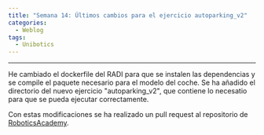 ```yaml
---
title: "Semana 14: Últimos cambios para el ejercicio autoparking_v2"
categories:
  - Weblog
tags:
  - Unibotics
---
```


---
 He cambiado el dockerfile del RADI para que se instalen las dependencias y se compile el paquete necesario para el modelo del coche.
 Se ha añadido el directorio del nuevo ejercicio "autoparking_v2", que contiene lo necesatio para que se pueda ejecutar correctamente.
 
 Con estas modificaciones se ha realizado un pull request al repositorio de [RoboticsAcademy](https://github.com/JdeRobot/RoboticsAcademy).